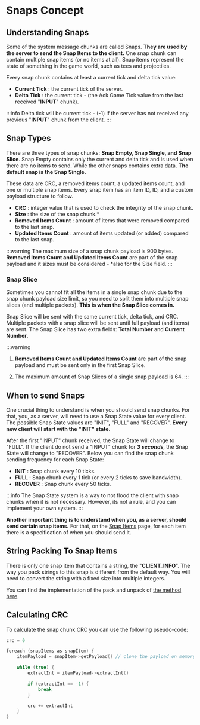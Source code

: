 # Snaps Concept

## Understanding Snaps

Some of the system message chunks are called Snaps. **They are used by the server to send the Snap Items to the client.** One snap chunk can contain multiple snap items (or no items at all). Snap items represent the state of something in the game world, such as tees and projectiles.

Every snap chunk contains at least a current tick and delta tick value:

- **Current Tick** : the current tick of the server.
- **Delta Tick** : the current tick - (the Ack Game Tick value from the last received "**INPUT**" chunk).

:::info
Delta tick will be current tick - (-1) if the server has not received any previous "**INPUT**" chunk from the client.
:::

## Snap Types

There are three types of snap chunks: **Snap Empty, Snap Single, and Snap Slice**. Snap Empty contains only the current and delta tick and is used when there are no items to send. While the other snaps contains extra data. **The default snap is the Snap Single.**

These data are CRC, a removed items count, a updated items count, and one or multiple snap items. Every snap item has an item ID, ID, and a custom payload structure to follow.

- **CRC** : integer value that is used to check the integrity of the snap chunk. 
- **Size** : the size of the snap chunk.*
- **Removed Items Count** : amount of items that were removed compared to the last snap. 
- **Updated Items Count** : amount of items updated (or added) compared to the last snap. 

:::warning
The maximum size of a snap chunk payload is 900 bytes. **Removed Items Count and Updated Items Count** are part of the snap payload and it sizes must be considered - *also for the Size field.
:::

### Snap Slice

Sometimes you cannot fit all the items in a single snap chunk due to the snap chunk payload size limit, so you need to split them into multiple snap slices (and multiple packets). **This is when the Snap Slice comes in.**

Snap Slice will be sent with the same current tick, delta tick, and CRC. Multiple packets with a snap slice will be sent until full payload (and items) are sent. The Snap Slice has two extra fields: **Total Number** and **Current Number**.

:::warning
1. **Removed Items Count and Updated Items Count** are part of the snap payload and must be sent only in the first Snap Slice.

2. The maximum amount of Snap Slices of a single snap payload is 64.
:::

## When to send Snaps

One crucial thing to understand is when you should send snap chunks. For that, you, as a server, will need to use a Snap State value for every client. The possible Snap State values are "INIT", "FULL" and "RECOVER". **Every new client will start with the "INIT" state.**

After the first "INPUT" chunk received, the Snap State will change to "FULL". If the client do not send a "INPUT" chunk for ***3 seconds***, the Snap State will change to "RECOVER". Below you can find the snap chunk sending frequency for each Snap State:

- **INIT** : Snap chunk every 10 ticks.
- **FULL** : Snap chunk every 1 tick (or every 2 ticks to save bandwidth).
- **RECOVER** : Snap chunk every 50 ticks.

:::info
The Snap State system is a way to not flood the client with snap chunks when it is not necessary. However, its not a rule, and you can implement your own system. 
:::

**Another important thing is to understand when you, as a server, should send certain snap items.** For that, on the [Snap Items](./../snap/snap-items.md) page, for each item there is a specification of when you should send it.

## String Packing To Snap Items

There is only one snap item that contains a string, the "**CLIENT_INFO**". The way you pack strings to this snap is different from the default way. You will need to convert the string with a fixed size into multiple integers.

You can find the implementation of the pack and unpack of [the method here](https://github.com/teeworlds/teeworlds/blob/0.6/src/game/gamecore.h#L72-L104).

## Calculating CRC

To calculate the snap chunk CRC you can use the following pseudo-code:

```c
crc = 0

foreach (snapItems as snapItem) {
    itemPayload = snapItem->getPayload() // clone the payload on memory to not modify the original

    while (true) {
        extractInt = itemPayload->extractInt()

        if (extractInt == -1) {
            break
        }

        crc += extractInt
    }
}
```